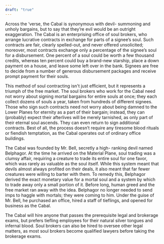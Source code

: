 ```yaml
---
draft: "true"
---
```


Across the ‘verse, the Cabal is synonymous with devil- summoning and unholy bargains, but to say that they’re evil would be an outright exaggeration. The Cabal is an enterprising office of soul brokers, who arrange lucrative contracts in exchange for parts of a signee’s soul. Such contracts are fair, clearly spelled-out, and never offered unsolicited; moreover, most contracts exchange only a percentage of the signee’s soul for a disbursement. One percent of a soul could be worth a few thousand credits, whereas ten percent could buy a brand-new starship, place a down payment on a house, and leave some left over in the bank. Signees are free to decide from a number of generous disbursement packages and receive prompt payment for their souls. 

This method of soul contracting isn't just efficient, but it represents a triumph of the free market. The soul brokers who work for the Cabal need not worry about signing mortal bargains for entire souls at once; they each collect dozens of souls a year, taken from hundreds of different signees. Those who sign such contracts need not worry about being damned to the Lower Planes for eternity as a part of their bargain; instead, they can (probably) expect their afterlives will be merely tarnished, as only part of their eternal soul ascends. They can even return to sign additional contracts. Best of all, the process doesn’t require any tiresome blood rituals or fiendish temptation, as the Cabal operates out of ordinary office buildings. 

The Cabal was founded by Mr. Bell, secretly a high- ranking devil named Belphagor. At the time he arrived on the Material Plane, soul trading was a clumsy affair, requiring a creature to trade its entire soul for one favor, which was rarely as valuable as the soul itself. While this system meant that devils almost always profited on their deals, it also meant that far fewer creatures were willing to barter with them. To remedy this, Belphagor derived the exact monetary value for a mortal soul and a system by which to trade away only a small portion of it. Before long, human greed and the free market ran away with the idea. Belphagor no longer needed to send imps to haggle with mortals; they were coming to him. Under the guise of Mr. Bell, he purchased an office, hired a staff of tieflings, and opened for business as the Cabal. 

The Cabal will hire anyone that passes the prerequisite legal and brokerage exams, but prefers tiefling employees for their natural silver tongues and infernal blood. Soul brokers can also be hired to oversee other legal matters, as most soul brokers become qualified lawyers before taking the brokerage exams.